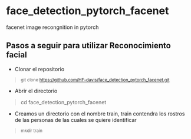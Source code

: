 # face_detection_pytorch_facenet
facenet image recongnition in pytorch
## Pasos a seguir para utilizar Reconocimiento facial
- Clonar el repositorio
> <sup>git clone https://github.com/HF-davis/face_detection_pytorch_facenet.git</sup>
- Abrir el directorio
> cd face_detection_pytorch_facenet
- Creamos un directorio con el nombre train, train contendra los rostros de las personas de las cuales se quiere identificar
> <sub>mkdir train</sub>

